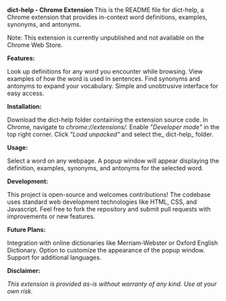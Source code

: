 **dict-help - Chrome Extension**
This is the README file for dict-help, a Chrome extension that provides in-context word definitions, examples, synonyms, and antonyms.

Note: This extension is currently unpublished and not available on the Chrome Web Store.

**Features:**

Look up definitions for any word you encounter while browsing.
View examples of how the word is used in sentences.
Find synonyms and antonyms to expand your vocabulary.
Simple and unobtrusive interface for easy access.


**Installation:**

Download the dict-help folder containing the extension source code.
In Chrome, navigate to _chrome://extensions/._
Enable _"Developer mode"_ in the top right corner.
Click _"Load unpacked"_ and select the_ dict-help_ folder.

**Usage:**

Select a word on any webpage.
A popup window will appear displaying the definition, examples, synonyms, and antonyms for the selected word.

**Development:**

This project is open-source and welcomes contributions! The codebase uses standard web development technologies like HTML, CSS, and Javascript. Feel free to fork the repository and submit pull requests with improvements or new features.

**Future Plans:**

Integration with online dictionaries like Merriam-Webster or Oxford English Dictionary.
Option to customize the appearance of the popup window.
Support for additional languages.

**Disclaimer:**

_This extension is provided as-is without warranty of any kind. Use at your own risk._
